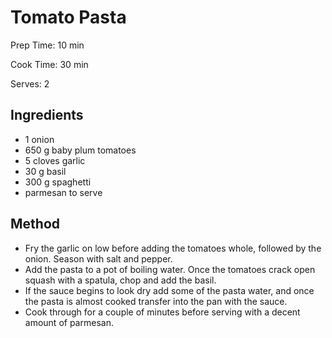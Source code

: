 # Tomato Pasta

Prep Time: 10 min

Cook Time: 30 min

Serves: 2

## Ingredients

- 1 onion
- 650 g baby plum tomatoes
- 5 cloves garlic
- 30 g basil
- 300 g spaghetti
- parmesan to serve

## Method

- Fry the garlic on low before adding the tomatoes whole, followed by the onion. Season with salt and pepper.
- Add the pasta to a pot of boiling water. Once the tomatoes crack open squash with a spatula, chop and add the basil.
- If the sauce begins to look dry add some of the pasta water, and once the pasta is almost cooked transfer into the pan with the sauce.
- Cook through for a couple of minutes before serving with a decent amount of parmesan.
